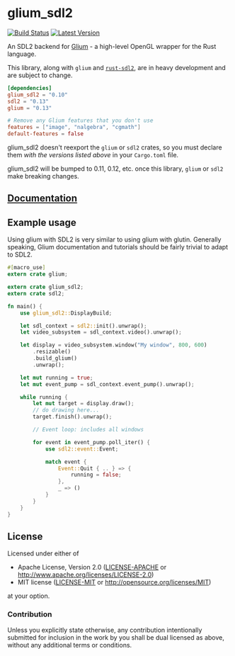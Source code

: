 # glium_sdl2

[![Build Status](https://travis-ci.org/nukep/glium-sdl2.svg)](https://travis-ci.org/nukep/glium-sdl2)
[![Latest Version](https://img.shields.io/crates/v/glium_sdl2.svg)](https://crates.io/crates/glium_sdl2)

An SDL2 backend for [Glium](https://github.com/tomaka/glium) - a high-level
OpenGL wrapper for the Rust language.

This library, along with `glium` and [`rust-sdl2`](https://github.com/AngryLawyer/rust-sdl2),
are in heavy development and are subject to change.

```toml
[dependencies]
glium_sdl2 = "0.10"
sdl2 = "0.13"
glium = "0.13"

# Remove any Glium features that you don't use
features = ["image", "nalgebra", "cgmath"]
default-features = false
```

glium_sdl2 doesn't reexport the `glium` or `sdl2` crates, so you must declare
them _with the versions listed above_ in your `Cargo.toml` file.

glium_sdl2 will be bumped to 0.11, 0.12, etc. once this library, `glium` or `sdl2`
make breaking changes.

## [Documentation](http://nukep.github.io/glium-sdl2/)

## Example usage

Using glium with SDL2 is very similar to using glium with glutin.
Generally speaking, Glium documentation and tutorials should be fairly trivial
to adapt to SDL2.

```rust
#[macro_use]
extern crate glium;

extern crate glium_sdl2;
extern crate sdl2;

fn main() {
    use glium_sdl2::DisplayBuild;

    let sdl_context = sdl2::init().unwrap();
    let video_subsystem = sdl_context.video().unwrap();

    let display = video_subsystem.window("My window", 800, 600)
        .resizable()
        .build_glium()
        .unwrap();

    let mut running = true;
    let mut event_pump = sdl_context.event_pump().unwrap();

    while running {
        let mut target = display.draw();
        // do drawing here...
        target.finish().unwrap();

        // Event loop: includes all windows

        for event in event_pump.poll_iter() {
            use sdl2::event::Event;

            match event {
                Event::Quit { .. } => {
                    running = false;
                },
                _ => ()
            }
        }
    }
}
```

## License

Licensed under either of
 * Apache License, Version 2.0 ([LICENSE-APACHE](LICENSE-APACHE) or http://www.apache.org/licenses/LICENSE-2.0)
 * MIT license ([LICENSE-MIT](LICENSE-MIT) or http://opensource.org/licenses/MIT)

at your option.

### Contribution

Unless you explicitly state otherwise, any contribution intentionally submitted
for inclusion in the work by you shall be dual licensed as above, without any
additional terms or conditions.
